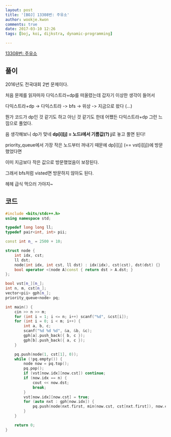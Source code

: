 ```yaml
---
layout: post
title: '[BOJ] 13308번: 주유소'
author: wookje.kwon
comments: true
date: 2017-03-10 12:26
tags: [boj, koi, dijkstra, dynamic-programming]

---
```


[13308번: 주유소](https://www.acmicpc.net/problem/13308)

## 풀이

2016년도 전국대회 2번 문제이다.  

처음 문제를 읽자마자 다익스트라+dp를 떠올렸는데 갑자기 이상한 생각이 들어서  

다익스트라+dp -> 다익스트라 -> bfs -> 위상 -> 지금으로 왔다 (...)  

뭔가 코드가 dp인 것 같기도 하고 아닌 것 같기도 한데 어쨌든 다익스트라+dp 그런 느낌으로 풀었다.  

음 생각해보니 dp가 맞네 **dp[i][j] = 노드i에서 기름값(?) j**로 놓고 풀면 된다!  

priority_queue에서 가장 작은 노드부터 꺼내기 때문에 dp[i][j] (== vst[i][j])에 방문했었다면  

이미 지금보다 작은 값으로 방문했었음이 보장된다.

그래서 bfs처럼 visted면 방문하지 않아도 된다.  

헤헤 급식 먹으러 가야지~

## 코드

```cpp
#include <bits/stdc++.h>
using namespace std;

typedef long long ll;
typedef pair<int, int> pii;

const int n_ = 2500 + 10;

struct node {
	int idx, cst;
	ll dst;
	node(int idx, int cst, ll dst) : idx(idx), cst(cst), dst(dst) {}
	bool operator <(node A)const { return dst > A.dst; }
};

bool vst[n_][n_];
int n, m, cst[n_];
vector<pii> gph[n_];
priority_queue<node> pq;

int main() {
	cin >> n >> m;
	for (int i = 1; i <= n; i++) scanf("%d", &cst[i]);
	for (int i = 0; i < m; i++) {
		int a, b, c;
		scanf("%d %d %d", &a, &b, &c);
		gph[a].push_back({ b, c });
		gph[b].push_back({ a, c });
	}

	pq.push(node(1, cst[1], 0));
	while (!pq.empty()) {
		node now = pq.top();
		pq.pop();
		if (vst[now.idx][now.cst]) continue;
		if (now.idx == n) {
			cout << now.dst;
			break;
		}
		vst[now.idx][now.cst] = true;
		for (auto nxt : gph[now.idx]) {
			pq.push(node(nxt.first, min(now.cst, cst[nxt.first]), now.cst * nxt.second + now.dst));
		}
	}

	return 0;
}
```
